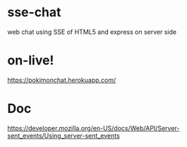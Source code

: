 # sse-chat
web chat using SSE of HTML5 and express on server side

# on-live!

https://pokimonchat.herokuapp.com/

# Doc

https://developer.mozilla.org/en-US/docs/Web/API/Server-sent_events/Using_server-sent_events
